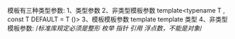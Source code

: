 模板有三种类型参数:
1、类型参数
2、非类型模板参数
template<typename T , const T DEFAULT = T ()>
3、模板模板参数
template template 类型
4、非类型模板参数:
/*标准库规定必须是整形 枚举 指针 引用 浮点数，不能是对象*/
